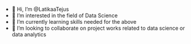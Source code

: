 - 👋 Hi, I’m @LatikaaTejus
- 👀 I’m interested in the field of Data Science
- 🌱 I’m currently learning skills needed for the above
- 💞️ I’m looking to collaborate on project works related to data science or data analytics


<!---
LatikaaTejus/LatikaaTejus is a ✨ special ✨ repository because its `README.md` (this file) appears on your GitHub profile.
You can click the Preview link to take a look at your changes.
--->
